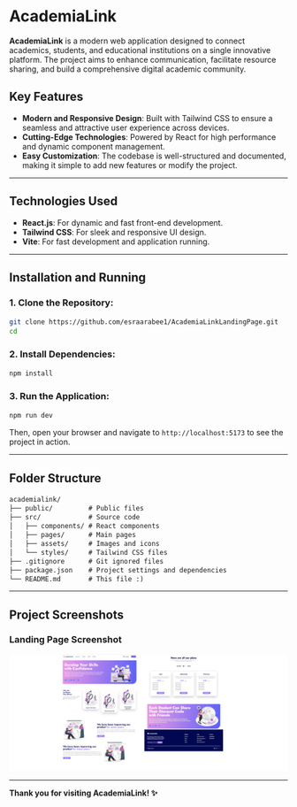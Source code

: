 # AcademiaLink

**AcademiaLink** is a modern web application designed to connect academics, students, and educational institutions on a single innovative platform. The project aims to enhance communication, facilitate resource sharing, and build a comprehensive digital academic community.

## Key Features

- **Modern and Responsive Design**: Built with Tailwind CSS to ensure a seamless and attractive user experience across devices.
- **Cutting-Edge Technologies**: Powered by React for high performance and dynamic component management.
- **Easy Customization**: The codebase is well-structured and documented, making it simple to add new features or modify the project.

---

## Technologies Used

- **React.js**: For dynamic and fast front-end development.
- **Tailwind CSS**: For sleek and responsive UI design.
- **Vite**: For fast development and application running.

---

## Installation and Running

### 1. Clone the Repository:

```bash
git clone https://github.com/esraarabee1/AcademiaLinkLandingPage.git
cd
```

### 2. Install Dependencies:

```bash
npm install
```

### 3. Run the Application:

```bash
npm run dev
```

Then, open your browser and navigate to `http://localhost:5173` to see the project in action.

---

## Folder Structure

```plaintext
academialink/
├── public/         # Public files
├── src/            # Source code
│   ├── components/ # React components
│   ├── pages/      # Main pages
│   ├── assets/     # Images and icons
│   └── styles/     # Tailwind CSS files
├── .gitignore      # Git ignored files
├── package.json    # Project settings and dependencies
└── README.md       # This file :)
```

---

## Project Screenshots

### Landing Page Screenshot

![Landing Page](./src/assets/show.png)

---

**Thank you for visiting AcademiaLink! ✨**
